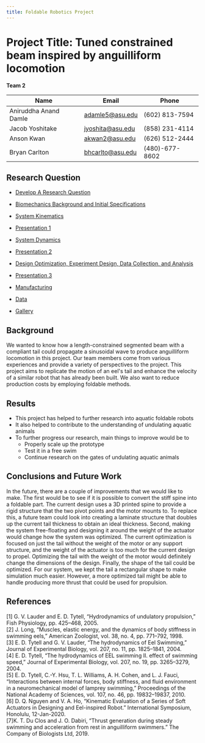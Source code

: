 ```yaml
---
title: Foldable Robotics Project
---
```


# Project Title: Tuned constrained beam inspired by anguilliform locomotion

**Team 2**

|   Name                  |   Email             |   Phone         |
| ------------            | ---------            | ---------       |
| Aniruddha Anand Damle   | adamle5@asu.edu      | (602) 813-7594  |
| Jacob Yoshitake         | jyoshita@asu.edu     | (858) 231-4114  |
| Anson Kwan              | akwan2@asu.edu       | (626) 512-2444  |
| Bryan Carlton           | bhcarlto@asu.edu     | (480)-677-8602  |

## Research Question 

* [Develop A Research Question](/04_Software/05_Markdown/Develop_A_Research_Question.md)

* [Biomechanics Background and Initial Specifications](/04_Software/05_Markdown//Biomechanics_Background_and_Initial_Specifications.md)

* [System Kinematics](/04_Software/05_Markdown/SystemKinematics.md)

* [Presentation 1](/04_Software/05_Markdown/Presentation_1.md)

* [System Dynamics](/04_Software/05_Markdown/SystemDynamics.md)

* [Presentation 2](/04_Software/05_Markdown/Presentation_2.md)

* [Design Optimization, Experiment Design, Data Collection, and Analysis](/04_Software/05_Markdown/Design_Optimization_Experiment_Design_Data_Collection_and_Analysis.md)

* [Presentation 3](/04_Software/05_Markdown/Presentation_3.md)

* [Manufacturing](/04_Software/05_Markdown/Manufacturing.md)

* [Data](/04_Software/05_Markdown/Data.md)

* [Gallery](/04_Software/05_Markdown/Gallery.md)

## Background
We wanted to know how a length-constrained segmented beam with a compliant tail could propagate a sinusoidal wave to produce anguilliform locomotion in this project. Our team members come from various experiences and provide a variety of perspectives to the project. This project aims to replicate the motion of an eel's tail and enhance the velocity of a similar robot that has already been built. We also want to reduce production costs by employing foldable methods.

## Results
 - This project has helped  to further research into aquatic foldable robots
 - It also helped to contribute to the understanding of undulating aquatic animals
 - To further progress our research, main things to improve would be to
   - Properly scale up the prototype
   - Test it in a free swim
   - Continue research on the gates of undulating aquatic animals


## Conclusions and Future Work
In the future, there are a couple of improvements that we would like to make.  The first would be to see if it is possible to convert the stiff spine into a foldable part.  The current design uses a 3D printed spine to provide a rigid structure that the two pivot points and the motor mounts to.  To replace this, a future team could look into creating a laminate structure that doubles up the current tail thickness to obtain an ideal thickness.  Second, making the system free-floating and designing it around the weight of the actuator would change how the system was optimized.  The current optimization is focused on just the tail without the weight of the motor or any support structure, and the weight of the actuator is too much for the current design to propel.  Optimizing the tail with the weight of the motor would definitely change the dimensions of the design.  Finally, the shape of the tail could be optimized.  For our system, we kept the tail a rectangular shape to make simulation much easier.  However, a more optimized tail might be able to handle producing more thrust that could be used for propulsion.

## References
[1] G. V. Lauder and E. D. Tytell, “Hydrodynamics of undulatory propulsion,” Fish Physiology, pp. 425–468, 2005.<br>
[2] J. Long, “Muscles, elastic energy, and the dynamics of body stiffness in swimming eels,” American Zoologist, vol. 38, no. 4, pp. 771–792, 1998. <br>
[3] E. D. Tytell and G. V. Lauder, “The hydrodynamics of Eel Swimming,” Journal of Experimental Biology, vol. 207, no. 11, pp. 1825–1841, 2004. <br>
[4] E. D. Tytell, “The hydrodynamics of EEL swimming II. effect of swimming speed,” Journal of Experimental Biology, vol. 207, no. 19, pp. 3265–3279, 2004.<br> 
[5] E. D. Tytell, C.-Y. Hsu, T. L. Williams, A. H. Cohen, and L. J. Fauci, “Interactions between internal forces, body stiffness, and fluid environment in a neuromechanical model of lamprey swimming,” Proceedings of the National Academy of Sciences, vol. 107, no. 46, pp. 19832–19837, 2010. <br>
[6] D. Q. Nguyen and V. A. Ho, “Kinematic Evaluation of a Series of Soft Actuators in Designing and Eel-inspired Robot.” International Symposium, Honolulu, 12-Jan-2020.<br>
[7]K. T. Du Clos and J. O. Dabiri, “Thrust generation during steady swimming and acceleration from rest in anguilliform swimmers.” The Company of Biologists Ltd, 2019. 
